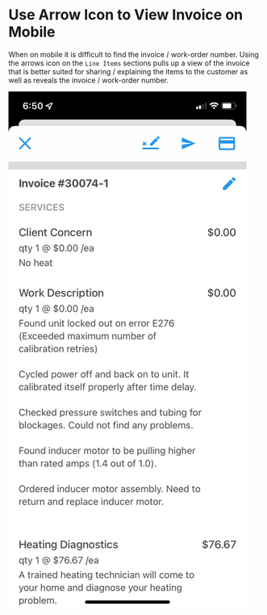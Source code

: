 # Use Arrow Icon to View Invoice on Mobile

When on mobile it is difficult to find the invoice / work-order number.  Using
the arrows icon on the `Line Items` sections pulls up a view of the invoice
that is better suited for sharing / explaining the items to the customer as
well as reveals the invoice / work-order number.

![invoice](assets/invoice.png)

